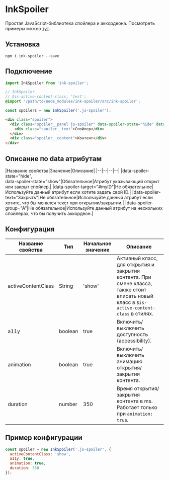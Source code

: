 # InkSpoiler
Простая JavaScript-библиотека спойлера и aккордеона.
Посмотреть примеры можно [тут](https://inkshio.github.io/ink-spoiler/).

## Установка
```shell
npm i ink-spoiler --save
```

## Подключение
```js
import InkSpoiler from 'ink-spoiler';
```
```scss
// InkSpoiler
// $is-active-content-class: 'test';
@import '/path/to/node_modules/ink-spoiler/src/ink-spoiler';
```
```js
const spoilers = new InkSpoiler('.js-spoiler');
```

```html
<div class="spoiler">
  <div class="spoiler__panel js-spoiler" data-spoiler-state="hide" data-spoiler-target="#my-custom-id" data-spoiler-text="Закрыть" data-spoiler-group="A">
    <div class="spoiler__text">Спойлер</div>
  </div>
  <div class="spoiler__content">Контент</div>
</div>
```
## Описание по data атрибутам
|Название свойства|Значение|Описание|
|--|--|--|--|
|data-spoiler-state="hide",<br>data-spoiler-state="show"|Обязательное|Атрибут указывающий открыт или закрыт спойлер.|
|data-spoiler-target="#myID"|Не обязательное|Используйте данный атрибут если хотите задать свой ID.|
|data-spoiler-text="Закрыть"|Не обязательное|Используйте данный атрибут если хотите, что бы менялся текст при открытии/закрытии.|
|data-spoiler-group="A"|Не обязательное|Используйте данный атрибут на нескольких спойлерах, что бы получить aккордеон.|

## Конфигурация
|Название свойства|Тип|Начальное значение|Описание|
|--|--|--|--|
|activeContentClass|String|'show'|Активный класс, для открытия и закрытия контента. При смене класса, также стоит вписать новый класс в `$is-active-content-class` в стилях.|
|a11y|boolean|true|Включить/выключить доступность (accessibility).|
|animation|boolean|true|Включить/выключить анимацию открытия/закрытия контента.|
|duration|number|350|Время открытия/закрытия контента в ms. Работает только при `animation: true`.|

## Пример конфигурации
```js
const spoiler = new InkSpoiler('.js-spoiler', {
  activeContentClass: 'show',
  a11y: true,
  animation: true,
  duration: 350
});
```

